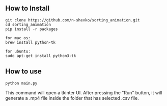 ## How to Install

    git clone https://github.com/n-shevko/sorting_animation.git
    cd sorting_animation
    pip install -r packages

    for mac os:
    brew install python-tk 
    
    for ubuntu:
    sudo apt-get install python3-tk 

## How to use

    python main.py

This command will open a tkinter UI. After pressing the "Run" button, 
it will generate a .mp4 file inside the folder that has selected .csv file. 


